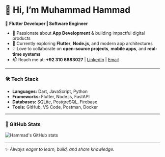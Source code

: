 # 👋 Hi, I’m Muhammad Hammad  

🚀 **Flutter Developer | Software Engineer**  

- 👀 Passionate about **App Development** & building impactful digital products  
- 🌱 Currently exploring **Flutter**, **Node.js**, and modern app architectures  
- 💡 Love to collaborate on **open-source projects**, **mobile apps**, and **real-time systems**  
- 📫 Reach me at: **+92 310 6883027** | [LinkedIn](https://www.linkedin.com/in/your-link) | [Email](mailto:your-email@example.com)  

---

### 🛠️ Tech Stack
- **Languages:** Dart, JavaScript, Python  
- **Frameworks:** Flutter, Node.js, FastAPI  
- **Databases:** SQLite, PostgreSQL, Firebase  
- **Tools:** GitHub, VS Code, Postman, Docker  

---

### 🌟 GitHub Stats
![Hammad's GitHub stats](https://github-readme-stats.vercel.app/api?username=muhammadhammad234&show_icons=true&theme=tokyonight)

---

✨ *Always eager to learn, build, and share knowledge.*  
